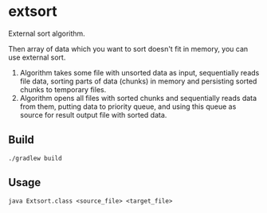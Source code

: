 # extsort
External sort algorithm.

Then array of data which you want to sort doesn't fit in memory, you can use external sort.

1. Algorithm takes some file with unsorted data as input, sequentially reads file data, sorting
parts of data (chunks) in memory and persisting sorted chunks to temporary files.
2. Algorithm opens all files with sorted chunks and sequentially reads data from them, 
putting data to priority queue, and using this queue as source for result output file with sorted data.

## Build

```
./gradlew build
```

## Usage

```
java Extsort.class <source_file> <target_file>
```
